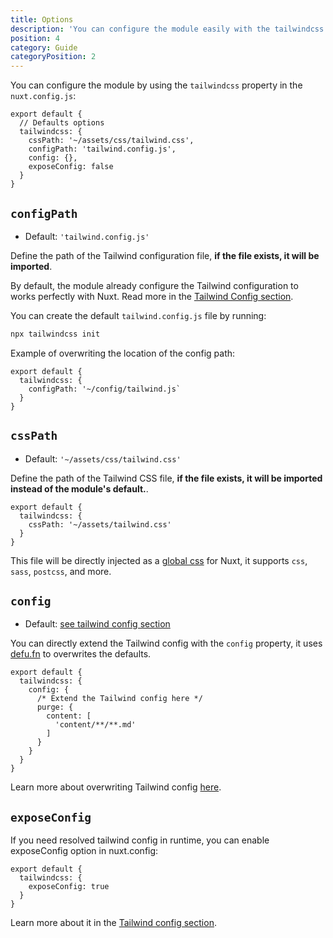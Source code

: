 ```yaml
---
title: Options
description: 'You can configure the module easily with the tailwindcss property.'
position: 4
category: Guide
categoryPosition: 2
---
```


You can configure the module by using the `tailwindcss` property in the `nuxt.config.js`:

```js{}[nuxt.config.js]
export default {
  // Defaults options
  tailwindcss: {
    cssPath: '~/assets/css/tailwind.css',
    configPath: 'tailwind.config.js',
    config: {},
    exposeConfig: false
  }
}
```

## `configPath`

- Default: `'tailwind.config.js'`

Define the path of the Tailwind configuration file, **if the file exists, it will be imported**.

<alert type="info">

By default, the module already configure the Tailwind configuration to works perfectly with Nuxt. Read more in the [Tailwind Config section](/tailwind-config).

</alert>

You can create the default `tailwind.config.js` file by running:

```bash
npx tailwindcss init
```

Example of overwriting the location of the config path:

```js{}[nuxt.config.js]
export default {
  tailwindcss: {
    configPath: '~/config/tailwind.js`
  }
}
```

## `cssPath`

- Default: `'~/assets/css/tailwind.css'`

Define the path of the Tailwind CSS file, **if the file exists, it will be imported instead of the module's default.**.

```js{}[nuxt.config.js]
export default {
  tailwindcss: {
    cssPath: '~/assets/tailwind.css'
  }
}
```

This file will be directly injected as a [global css](https://nuxtjs.org/guides/configuration-glossary/configuration-css) for Nuxt, it supports `css`, `sass`, `postcss`, and more.


## `config`

- Default: [see tailwind config section](/tailwind-config)

You can directly extend the Tailwind config with the `config` property, it uses [defu.fn](https://github.com/nuxt-contrib/defu#function-merger) to overwrites the defaults.

```js{}[nuxt.config.js]
export default {
  tailwindcss: {
    config: {
      /* Extend the Tailwind config here */
      purge: {
        content: [
          'content/**/**.md'
        ]
      }
    }
  }
}
```

Learn more about overwriting Tailwind config [here](/tailwind-config).

## `exposeConfig`

If you need resolved tailwind config in runtime, you can enable exposeConfig option in nuxt.config:

```js{}[nuxt.config.js]
export default {
  tailwindcss: {
    exposeConfig: true
  }
}
```

Learn more about it in the [Tailwind config section](/tailwind-config).
